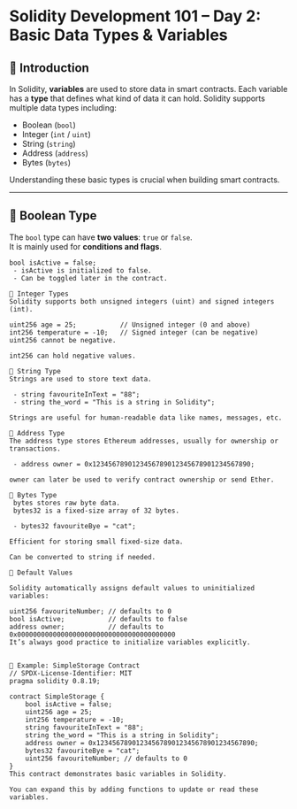 # Solidity Development 101 – Day 2: Basic Data Types & Variables

## 📌 Introduction

In Solidity, **variables** are used to store data in smart contracts. Each variable has a **type** that defines what kind of data it can hold. Solidity supports multiple data types including:

- Boolean (`bool`)
- Integer (`int` / `uint`)
- String (`string`)
- Address (`address`)
- Bytes (`bytes`)

Understanding these basic types is crucial when building smart contracts.

---

## 🔹 Boolean Type

The `bool` type can have **two values**: `true` or `false`.  
It is mainly used for **conditions and flags**.

```solidity
bool isActive = false;
 - isActive is initialized to false.
 - Can be toggled later in the contract.

🔹 Integer Types
Solidity supports both unsigned integers (uint) and signed integers (int).

uint256 age = 25;           // Unsigned integer (0 and above)
int256 temperature = -10;   // Signed integer (can be negative)
uint256 cannot be negative.

int256 can hold negative values.

🔹 String Type
Strings are used to store text data.

 - string favouriteInText = "88";
 - string the_word = "This is a string in Solidity";

Strings are useful for human-readable data like names, messages, etc.

🔹 Address Type
The address type stores Ethereum addresses, usually for ownership or transactions.

 - address owner = 0x1234567890123456789012345678901234567890;

owner can later be used to verify contract ownership or send Ether.

🔹 Bytes Type
 bytes stores raw byte data.
 bytes32 is a fixed-size array of 32 bytes.

 - bytes32 favouriteBye = "cat";

Efficient for storing small fixed-size data.

Can be converted to string if needed.

🔹 Default Values

Solidity automatically assigns default values to uninitialized variables:

uint256 favouriteNumber; // defaults to 0
bool isActive;           // defaults to false
address owner;           // defaults to 0x0000000000000000000000000000000000000000
It’s always good practice to initialize variables explicitly.


🔹 Example: SimpleStorage Contract
// SPDX-License-Identifier: MIT
pragma solidity 0.8.19;

contract SimpleStorage {
    bool isActive = false;
    uint256 age = 25;
    int256 temperature = -10;
    string favouriteInText = "88";
    string the_word = "This is a string in Solidity";
    address owner = 0x1234567890123456789012345678901234567890;
    bytes32 favouriteBye = "cat";
    uint256 favouriteNumber; // defaults to 0
}
This contract demonstrates basic variables in Solidity.

You can expand this by adding functions to update or read these variables.


